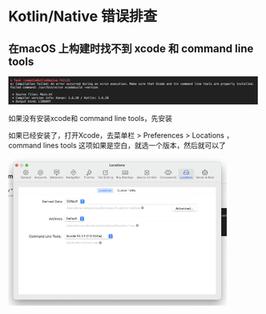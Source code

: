 # Kotlin/Native 错误排查
<p id="qXbtwSPN9MUX3zuD7g7j9T">

## 在macOS 上构建时找不到 xcode 和 command line tools

</p>


<p id="3ftPso6eyA79GWNGZrpi3H">

<img src="./assets/image0.png" width="498.000000" height="56.000000">

</p>


<p id="bQtTLuaUFtNSLk9RXoREd3">

如果没有安装xcode和 command line tools，先安装

</p>


<p id="se5EhcarxJ25vqnZKVigJT">

如果已经安装了，打开Xcode，去菜单栏 > Preferences > Locations ，command lines tools 这项如果是空白，就选一个版本，然后就可以了

</p>


<p id="e819z8hyymVH3JC6rpioJ9">

<img src="./assets/image1.png" width="435.500000" height="296.500000">

</p>


<p id="bhnssoR42ZmvioLwCZRaFE">



</p>


